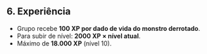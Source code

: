 ## 6. Experiência

- Grupo recebe **100 XP por dado de vida do monstro derrotado**.
- Para subir de nível: **2000 XP × nível atual**.
- Máximo de **18.000 XP** (nível 10).
